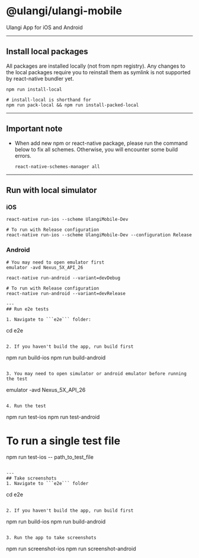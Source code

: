# @ulangi/ulangi-mobile

Ulangi App for iOS and Android

---
## Install local packages
All packages are installed locally (not from npm registry). Any changes to the local packages require you to reinstall them as symlink is not supported by react-native bundler yet.
```
npm run install-local

# install-local is shorthand for
npm run pack-local && npm run install-packed-local
```

---
## Important note
- When add new npm or react-native package, please run the command below to fix all schemes. Otherwise, you will encounter some build errors.
  ```
  react-native-schemes-manager all
  ```
---

## Run with local simulator 
### iOS
```
react-native run-ios --scheme UlangiMobile-Dev

# To run with Release configuration
react-native run-ios --scheme UlangiMobile-Dev --configuration Release
```

### Android
```
# You may need to open emulator first
emulator -avd Nexus_5X_API_26

react-native run-android --variant=devDebug

# To run with Release configuration
react-native run-android --variant=devRelease

---
## Run e2e tests

1. Navigate to ```e2e``` folder:
```
cd e2e
```

2. If you haven't build the app, run build first
```
npm run build-ios 
npm run build-android 
```

3. You may need to open simulator or android emulator before running the test 
```
emulator -avd Nexus_5X_API_26
```

4. Run the test
```
npm run test-ios
npm run test-android

# To run a single test file
npm run test-ios -- path_to_test_file
```

---
## Take screenshots
1. Navigate to ```e2e``` folder
```
cd e2e
```

2. If you haven't build the app, run build first
```
npm run build-ios 
npm run build-android 
```

3. Run the app to take screenshots
```
npm run screenshot-ios
npm run screenshot-android
```

